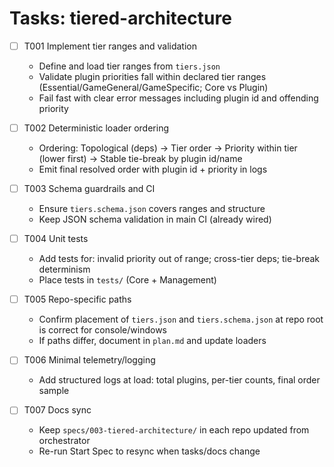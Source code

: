 # Tasks: tiered-architecture

- [ ] T001 Implement tier ranges and validation
  - Define and load tier ranges from `tiers.json`
  - Validate plugin priorities fall within declared tier ranges (Essential/GameGeneral/GameSpecific; Core vs Plugin)
  - Fail fast with clear error messages including plugin id and offending priority

- [ ] T002 Deterministic loader ordering
  - Ordering: Topological (deps) → Tier order → Priority within tier (lower first) → Stable tie-break by plugin id/name
  - Emit final resolved order with plugin id + priority in logs

- [ ] T003 Schema guardrails and CI
  - Ensure `tiers.schema.json` covers ranges and structure
  - Keep JSON schema validation in main CI (already wired)

- [ ] T004 Unit tests
  - Add tests for: invalid priority out of range; cross-tier deps; tie-break determinism
  - Place tests in `tests/` (Core + Management)

- [ ] T005 Repo-specific paths
  - Confirm placement of `tiers.json` and `tiers.schema.json` at repo root is correct for console/windows
  - If paths differ, document in `plan.md` and update loaders

- [ ] T006 Minimal telemetry/logging
  - Add structured logs at load: total plugins, per-tier counts, final order sample

- [ ] T007 Docs sync
  - Keep `specs/003-tiered-architecture/` in each repo updated from orchestrator
  - Re-run Start Spec to resync when tasks/docs change

<!-- Add, split, or re-sequence tasks as needed. Keep IDs stable. -->
